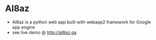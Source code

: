 # Al8az
- Al8az is a python web app built with webapp2 framework for Google app engine
- see live demo @ http://al8az.ga

